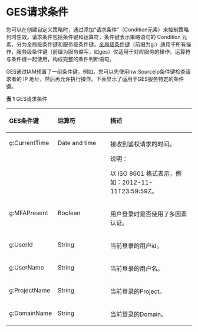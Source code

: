 # GES请求条件<a name="ges_01_0071"></a>

您可以在创建自定义策略时，通过添加“请求条件”（Condition元素）来控制策略何时生效。请求条件包括条件键和运算符，条件键表示策略语句的 Condition 元素，分为全局级条件键和服务级条件键。[全局级条件键](https://support.huaweicloud.com/usermanual-iam/iam_01_0017.html)（前缀为g:）适用于所有操作，服务级条件键（前缀为服务缩写，如ges）仅适用于对应服务的操作。运算符与条件键一起使用，构成完整的条件判断语句。

GES通过IAM预置了一组条件键，例如，您可以先使用hw:SourceIp条件键检查请求者的 IP 地址，然后再允许执行操作。下表显示了适用于GES服务特定的条件键。

**表 1**  GES请求条件

<a name="table198664321589"></a>
<table><thead align="left"><tr id="row1538733145813"><th class="cellrowborder" valign="top" width="25.509999999999998%" id="mcps1.2.4.1.1"><p id="p338173325815"><a name="p338173325815"></a><a name="p338173325815"></a>GES条件键</p>
</th>
<th class="cellrowborder" valign="top" width="28.57%" id="mcps1.2.4.1.2"><p id="p738933175812"><a name="p738933175812"></a><a name="p738933175812"></a>运算符</p>
</th>
<th class="cellrowborder" valign="top" width="45.92%" id="mcps1.2.4.1.3"><p id="p17398335586"><a name="p17398335586"></a><a name="p17398335586"></a>描述</p>
</th>
</tr>
</thead>
<tbody><tr id="row143919330583"><td class="cellrowborder" valign="top" width="25.509999999999998%" headers="mcps1.2.4.1.1 "><p id="p19919142173917"><a name="p19919142173917"></a><a name="p19919142173917"></a>g:CurrentTime</p>
</td>
<td class="cellrowborder" valign="top" width="28.57%" headers="mcps1.2.4.1.2 "><p id="p155913814012"><a name="p155913814012"></a><a name="p155913814012"></a>Date and time</p>
</td>
<td class="cellrowborder" valign="top" width="45.92%" headers="mcps1.2.4.1.3 "><p id="p17727152964018"><a name="p17727152964018"></a><a name="p17727152964018"></a>接收到鉴权请求的时间。</p>
<div class="note" id="note1351115310408"><a name="note1351115310408"></a><a name="note1351115310408"></a><span class="notetitle"> 说明： </span><div class="notebody"><p id="p1261205354015"><a name="p1261205354015"></a><a name="p1261205354015"></a>以 ISO 8601 格式表示，例如：2012-11-11T23:59:59Z。</p>
</div></div>
</td>
</tr>
<tr id="row3745155113913"><td class="cellrowborder" valign="top" width="25.509999999999998%" headers="mcps1.2.4.1.1 "><p id="p16919152112397"><a name="p16919152112397"></a><a name="p16919152112397"></a>g:MFAPresent</p>
</td>
<td class="cellrowborder" valign="top" width="28.57%" headers="mcps1.2.4.1.2 "><p id="p056013824016"><a name="p056013824016"></a><a name="p056013824016"></a>Boolean</p>
</td>
<td class="cellrowborder" valign="top" width="45.92%" headers="mcps1.2.4.1.3 "><p id="p672712912402"><a name="p672712912402"></a><a name="p672712912402"></a>用户登录时是否使用了多因素认证。</p>
</td>
</tr>
<tr id="row14691705398"><td class="cellrowborder" valign="top" width="25.509999999999998%" headers="mcps1.2.4.1.1 "><p id="p12919321193915"><a name="p12919321193915"></a><a name="p12919321193915"></a>g:UserId</p>
</td>
<td class="cellrowborder" valign="top" width="28.57%" headers="mcps1.2.4.1.2 "><p id="p456015854016"><a name="p456015854016"></a><a name="p456015854016"></a>String</p>
</td>
<td class="cellrowborder" valign="top" width="45.92%" headers="mcps1.2.4.1.3 "><p id="p172782916402"><a name="p172782916402"></a><a name="p172782916402"></a>当前登录的用户id。</p>
</td>
</tr>
<tr id="row836712155397"><td class="cellrowborder" valign="top" width="25.509999999999998%" headers="mcps1.2.4.1.1 "><p id="p5919162113919"><a name="p5919162113919"></a><a name="p5919162113919"></a>g:UserName</p>
</td>
<td class="cellrowborder" valign="top" width="28.57%" headers="mcps1.2.4.1.2 "><p id="p3560488402"><a name="p3560488402"></a><a name="p3560488402"></a>String</p>
</td>
<td class="cellrowborder" valign="top" width="45.92%" headers="mcps1.2.4.1.3 "><p id="p13727129144018"><a name="p13727129144018"></a><a name="p13727129144018"></a>当前登录的用户名。</p>
</td>
</tr>
<tr id="row15368315143920"><td class="cellrowborder" valign="top" width="25.509999999999998%" headers="mcps1.2.4.1.1 "><p id="p991912214397"><a name="p991912214397"></a><a name="p991912214397"></a>g:ProjectName</p>
</td>
<td class="cellrowborder" valign="top" width="28.57%" headers="mcps1.2.4.1.2 "><p id="p4560178124011"><a name="p4560178124011"></a><a name="p4560178124011"></a>String</p>
</td>
<td class="cellrowborder" valign="top" width="45.92%" headers="mcps1.2.4.1.3 "><p id="p9727729194010"><a name="p9727729194010"></a><a name="p9727729194010"></a>当前登录的Project。</p>
</td>
</tr>
<tr id="row136916154397"><td class="cellrowborder" valign="top" width="25.509999999999998%" headers="mcps1.2.4.1.1 "><p id="p159190217393"><a name="p159190217393"></a><a name="p159190217393"></a>g:DomainName</p>
</td>
<td class="cellrowborder" valign="top" width="28.57%" headers="mcps1.2.4.1.2 "><p id="p15560889409"><a name="p15560889409"></a><a name="p15560889409"></a>String</p>
</td>
<td class="cellrowborder" valign="top" width="45.92%" headers="mcps1.2.4.1.3 "><p id="p07271829124010"><a name="p07271829124010"></a><a name="p07271829124010"></a>当前登录的Domain。</p>
</td>
</tr>
</tbody>
</table>

